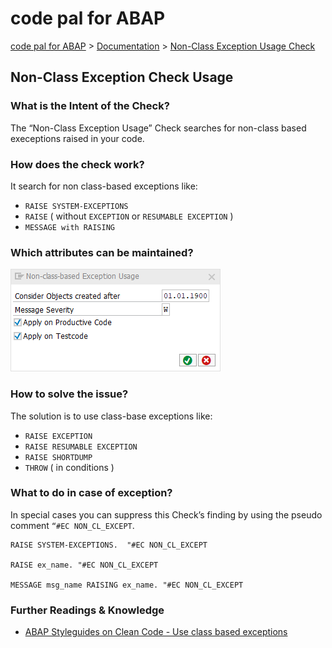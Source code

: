 # code pal for ABAP

[code pal for ABAP](../../README.md) > [Documentation](../check_documentation.md) > [Non-Class Exception Usage Check](non-class-exception.md)

## Non-Class Exception Check Usage

### What is the Intent of the Check?

The “Non-Class Exception Usage” Check searches for non-class based execeptions raised in your code. 

### How does the check work?

It search for non class-based exceptions like:

* `RAISE SYSTEM-EXCEPTIONS`
* `RAISE` ( without `EXCEPTION` or `RESUMABLE EXCEPTION` )
* `MESSAGE with RAISING`

### Which attributes can be maintained?

![Attributes](./imgs/non_class_based_exception.png)

### How to solve the issue?

The solution is to use class-base exceptions like:

* `RAISE EXCEPTION`
* `RAISE RESUMABLE EXCEPTION`
* `RAISE SHORTDUMP`
* `THROW` ( in conditions )

### What to do in case of exception?

In special cases you can suppress this Check’s finding by using the pseudo comment `“#EC NON_CL_EXCEPT`.

```abap
RAISE SYSTEM-EXCEPTIONS.  "#EC NON_CL_EXCEPT

RAISE ex_name. "#EC NON_CL_EXCEPT

MESSAGE msg_name RAISING ex_name. "#EC NON_CL_EXCEPT
```

### Further Readings & Knowledge

* [ABAP Styleguides on Clean Code - Use class based exceptions](https://github.com/SAP/styleguides/blob/master/clean-abap/CleanABAP.md#use-class-based-exceptions)

